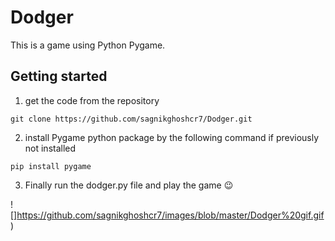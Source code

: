 # Dodger
This is a game using Python Pygame.

## Getting started

1. get the code from the repository
```
git clone https://github.com/sagnikghoshcr7/Dodger.git
```

2. install Pygame python package by the following command if previously not installed
```
pip install pygame
```

3. Finally run the dodger.py file and play the game 😉

![]https://github.com/sagnikghoshcr7/images/blob/master/Dodger%20gif.gif)

